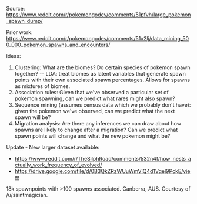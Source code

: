 Source:
  https://www.reddit.com/r/pokemongodev/comments/51pfvh/large_pokemon_spawn_dump/
  
Prior work:
  https://www.reddit.com/r/pokemongodev/comments/51x2lj/data_mining_500_000_pokemon_spawns_and_encounters/
  
Ideas:
  1. Clustering: What are the biomes? Do certain species of pokemon spawn together? 
  -- LDA: treat biomes as latent variables that generate spawn points
     with their own associated spawn percentages. Allows for spawns
     as mixtures of biomes.
  2. Association rules: GIven that we've observed a particular set of pokemon spawning, can we predict what rares might also spawn?
  3. Sequence mining (assumes census data which we probably don't have): given the pokemon we've observed, can we predict what the next spawn will be?
  4. Migration analysis: Are there any inferences we can draw about how spawns are likely to change after a migration? Can we predict what spawn points will change and what the new pokemon might be?

Update - New larger dataset available: 
  * https://www.reddit.com/r/TheSilphRoad/comments/532n4f/how_nests_actually_work_frequency_of_evolved/
  * https://drive.google.com/file/d/0B3QkZRzWUuWmVlQ4d1Vqel9PckE/view

18k spawnpoints with >100 spawns associated. Canberra, AUS. Courtesy of /u/saintmagician.